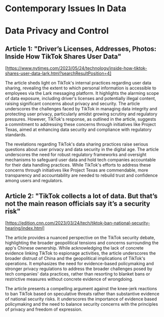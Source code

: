 # Contemporary Issues In Data

# Data Privacy and Control

## Article 1: "Driver’s Licenses, Addresses, Photos: Inside How TikTok Shares User Data"
[https://www.nytimes.com/2023/05/24/technology/inside-how-tiktok-shares-user-data-lark.html?searchResultPosition=4]

The article sheds light on TikTok's internal practices regarding user data sharing, revealing the extent to
which personal information is accessible to employees via the Lark messaging platform. It highlights the
alarming scope of data exposure, including driver's licenses and potentially illegal content, raising
significant concerns about privacy and security. The article underscores the challenges faced by TikTok in
managing data integrity and protecting user privacy, particularly amidst growing scrutiny and regulatory
pressures. However, TikTok's response, as outlined in the article, suggests a commitment to addressing these
concerns through initiatives like Project Texas, aimed at enhancing data security and compliance with regulatory
standards.

The revelations regarding TikTok's data sharing practices raise serious questions about user privacy and data
security in the digital age. The article underscores the need for robust regulatory frameworks and oversight
mechanisms to safeguard user data and hold tech companies accountable for their data handling practices. While
TikTok's efforts to address these concerns through initiatives like Project Texas are commendable, more
transparency and accountability are needed to rebuild trust and confidence among users and regulators. 

## Article 2: "TikTok collects a lot of data. But that’s not the main reason officials say it’s a security risk"
[https://edition.cnn.com/2023/03/24/tech/tiktok-ban-national-security-hearing/index.html]

The article provides a nuanced perspective on the TikTok security debate, highlighting the broader geopolitical
tensions and concerns surrounding the app's Chinese ownership. While acknowledging the lack of concrete evidence
linking TikTok to espionage activities, the article underscores the broader distrust of China and the
geopolitical implications of TikTok's operations. It emphasizes the need for evidence-based policymaking and
stronger privacy regulations to address the broader challenges posed by tech companies' data practices, rather
than resorting to blanket bans or restrictive measures without concrete evidence of wrongdoing.

The article presents a compelling argument against the knee-jerk reactions to ban TikTok based on speculative
threats rather than substantive evidence of national security risks. It underscores the importance of evidence
based policymaking and the need to balance security concerns with the principles of privacy and freedom of
expression. 
